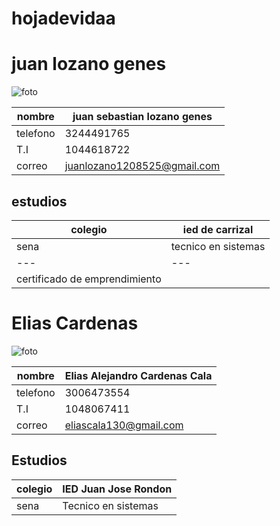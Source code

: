 # hojadevidaa
# juan lozano genes
![foto](https://user-images.githubusercontent.com/126480893/221584433-596afa0b-4682-479a-ada3-6448fb843126.jpg)

|nombre | juan sebastian lozano genes |
|---|---|
|telefono | 3244491765 |
|T.I | 1044618722 |
|correo | juanlozano1208525@gmail.com | 

## estudios
|colegio | ied de carrizal |
|---|---|
|sena | tecnico en sistemas |
|---|---|
|certificado de emprendimiento |



# Elias Cardenas

![foto](https://user-images.githubusercontent.com/126480893/221585146-46be7608-1c6a-4a8d-bcfa-103d13cd866b.jpg)

|nombre | Elias Alejandro Cardenas Cala |
|---|---|
|telefono | 3006473554 |
|T.I | 1048067411 |
|correo | eliascala130@gmail.com |

## Estudios 
|colegio | IED Juan Jose Rondon |
|---|---|
|sena | Tecnico en sistemas |
